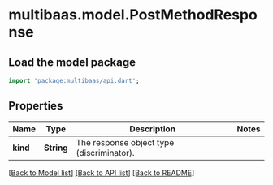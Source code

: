 # multibaas.model.PostMethodResponse

## Load the model package
```dart
import 'package:multibaas/api.dart';
```

## Properties
Name | Type | Description | Notes
------------ | ------------- | ------------- | -------------
**kind** | **String** | The response object type (discriminator). | 

[[Back to Model list]](../README.md#documentation-for-models) [[Back to API list]](../README.md#documentation-for-api-endpoints) [[Back to README]](../README.md)


